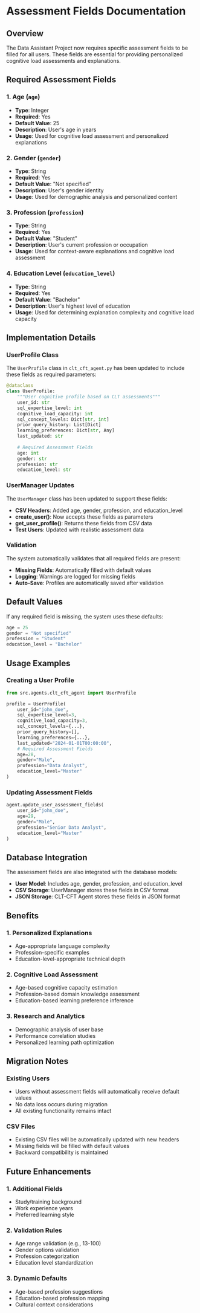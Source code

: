 # Assessment Fields Documentation

## Overview
The Data Assistant Project now requires specific assessment fields to be filled for all users. These fields are essential for providing personalized cognitive load assessments and explanations.

## Required Assessment Fields

### 1. Age (`age`)
- **Type**: Integer
- **Required**: Yes
- **Default Value**: 25
- **Description**: User's age in years
- **Usage**: Used for cognitive load assessment and personalized explanations

### 2. Gender (`gender`)
- **Type**: String
- **Required**: Yes
- **Default Value**: "Not specified"
- **Description**: User's gender identity
- **Usage**: Used for demographic analysis and personalized content

### 3. Profession (`profession`)
- **Type**: String
- **Required**: Yes
- **Default Value**: "Student"
- **Description**: User's current profession or occupation
- **Usage**: Used for context-aware explanations and cognitive load assessment

### 4. Education Level (`education_level`)
- **Type**: String
- **Required**: Yes
- **Default Value**: "Bachelor"
- **Description**: User's highest level of education
- **Usage**: Used for determining explanation complexity and cognitive load capacity

## Implementation Details

### UserProfile Class
The `UserProfile` class in `clt_cft_agent.py` has been updated to include these fields as required parameters:

```python
@dataclass
class UserProfile:
    """User cognitive profile based on CLT assessments"""
    user_id: str
    sql_expertise_level: int
    cognitive_load_capacity: int
    sql_concept_levels: Dict[str, int]
    prior_query_history: List[Dict]
    learning_preferences: Dict[str, Any]
    last_updated: str
    
    # Required Assessment Fields
    age: int
    gender: str
    profession: str
    education_level: str
```

### UserManager Updates
The `UserManager` class has been updated to support these fields:

- **CSV Headers**: Added age, gender, profession, and education_level
- **create_user()**: Now accepts these fields as parameters
- **get_user_profile()**: Returns these fields from CSV data
- **Test Users**: Updated with realistic assessment data

### Validation
The system automatically validates that all required fields are present:

- **Missing Fields**: Automatically filled with default values
- **Logging**: Warnings are logged for missing fields
- **Auto-Save**: Profiles are automatically saved after validation

## Default Values

If any required field is missing, the system uses these defaults:

```python
age = 25
gender = "Not specified"
profession = "Student"
education_level = "Bachelor"
```

## Usage Examples

### Creating a User Profile
```python
from src.agents.clt_cft_agent import UserProfile

profile = UserProfile(
    user_id="john_doe",
    sql_expertise_level=3,
    cognitive_load_capacity=3,
    sql_concept_levels={...},
    prior_query_history=[],
    learning_preferences={...},
    last_updated="2024-01-01T00:00:00",
    # Required Assessment Fields
    age=28,
    gender="Male",
    profession="Data Analyst",
    education_level="Master"
)
```

### Updating Assessment Fields
```python
agent.update_user_assessment_fields(
    user_id="john_doe",
    age=29,
    gender="Male",
    profession="Senior Data Analyst",
    education_level="Master"
)
```

## Database Integration

The assessment fields are also integrated with the database models:

- **User Model**: Includes age, gender, profession, and education_level
- **CSV Storage**: UserManager stores these fields in CSV format
- **JSON Storage**: CLT-CFT Agent stores these fields in JSON format

## Benefits

### 1. Personalized Explanations
- Age-appropriate language complexity
- Profession-specific examples
- Education-level-appropriate technical depth

### 2. Cognitive Load Assessment
- Age-based cognitive capacity estimation
- Profession-based domain knowledge assessment
- Education-based learning preference inference

### 3. Research and Analytics
- Demographic analysis of user base
- Performance correlation studies
- Personalized learning path optimization

## Migration Notes

### Existing Users
- Users without assessment fields will automatically receive default values
- No data loss occurs during migration
- All existing functionality remains intact

### CSV Files
- Existing CSV files will be automatically updated with new headers
- Missing fields will be filled with default values
- Backward compatibility is maintained

## Future Enhancements

### 1. Additional Fields
- Study/training background
- Work experience years
- Preferred learning style

### 2. Validation Rules
- Age range validation (e.g., 13-100)
- Gender options validation
- Profession categorization
- Education level standardization

### 3. Dynamic Defaults
- Age-based profession suggestions
- Education-based profession mapping
- Cultural context considerations
